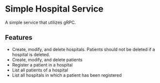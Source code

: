 # Simple Hospital Service

A simple service that utilizes gRPC.

## Features

- Create, modify, and delete hospitals. Patients should not be deleted if a hospital is deleted.
- Create, modify, and delete patients
- Register a patient in a hospital
- List all patients of a hospital
- List all hospitals in which a patient has been registered